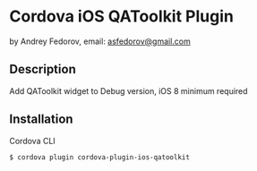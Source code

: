 # Cordova iOS QAToolkit Plugin
by Andrey Fedorov, email: asfedorov@gmail.com


## Description

Add QAToolkit widget to Debug version, iOS 8 minimum required

## Installation

Cordova CLI
```
$ cordova plugin cordova-plugin-ios-qatoolkit
```

